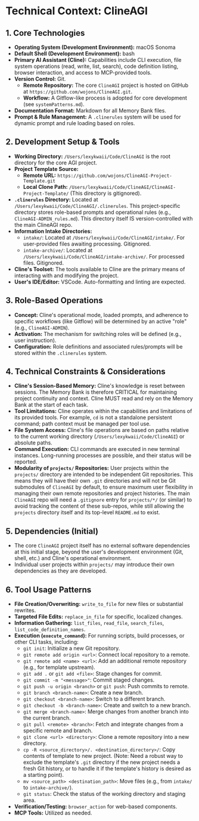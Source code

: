 # Technical Context: ClineAGI

## 1. Core Technologies
-   **Operating System (Development Environment):** macOS Sonoma
-   **Default Shell (Development Environment):** bash
-   **Primary AI Assistant (Cline):** Capabilities include CLI execution, file system operations (read, write, list, search), code definition listing, browser interaction, and access to MCP-provided tools.
-   **Version Control:** Git.
    -   **Remote Repository:** The core `ClineAGI` project is hosted on GitHub at `https://github.com/wojons/ClineAGI.git`.
    -   **Workflow:** A Gitflow-like process is adopted for core development (see `systemPatterns.md`).
-   **Documentation Format:** Markdown for all Memory Bank files.
-   **Prompt & Rule Management:** A `.clinerules` system will be used for dynamic prompt and rule loading based on roles.

## 2. Development Setup & Tools
-   **Working Directory:** `/Users/lexykwaii/Code/ClineAGI` is the root directory for the core AGI project.
-   **Project Template Source:**
    -   **Remote URL:** `https://github.com/wojons/ClineAGI-Project-Template.git`
    -   **Local Clone Path:** `/Users/lexykwaii/Code/ClineAGI/ClineAGI-Project-Template/` (This directory is gitignored).
-   **`.clinerules` Directory:** Located at `/Users/lexykwaii/Code/ClineAGI/.clinerules`. This project-specific directory stores role-based prompts and operational rules (e.g., `ClineAGI-ADMIN_rules.md`). This directory itself IS version-controlled with the main ClineAGI repo.
-   **Information Intake Directories:**
    -   `intake/`: Located at `/Users/lexykwaii/Code/ClineAGI/intake/`. For user-provided files awaiting processing. Gitignored.
    -   `intake-archive/`: Located at `/Users/lexykwaii/Code/ClineAGI/intake-archive/`. For processed files. Gitignored.
-   **Cline's Toolset:** The tools available to Cline are the primary means of interacting with and modifying the project.
-   **User's IDE/Editor:** VSCode. Auto-formatting and linting are expected.

## 3. Role-Based Operations
-   **Concept:** Cline's operational mode, loaded prompts, and adherence to specific workflows (like Gitflow) will be determined by an active "role" (e.g., `ClineAGI-ADMIN`).
-   **Activation:** The mechanism for switching roles will be defined (e.g., user instruction).
-   **Configuration:** Role definitions and associated rules/prompts will be stored within the `.clinerules` system.

## 4. Technical Constraints & Considerations
-   **Cline's Session-Based Memory:** Cline's knowledge is reset between sessions. The Memory Bank is therefore CRITICAL for maintaining project continuity and context. Cline MUST read and rely on the Memory Bank at the start of each task.
-   **Tool Limitations:** Cline operates within the capabilities and limitations of its provided tools. For example, `cd` is not a standalone persistent command; path context must be managed per tool use.
-   **File System Access:** Cline's file operations are based on paths relative to the current working directory (`/Users/lexykwaii/Code/ClineAGI`) or absolute paths.
-   **Command Execution:** CLI commands are executed in new terminal instances. Long-running processes are possible, and their status will be reported.
-   **Modularity of `projects/` Repositories:** User projects within the `projects/` directory are intended to be independent Git repositories. This means they will have their own `.git` directories and will not be Git submodules of `ClineAGI` by default, to ensure maximum user flexibility in managing their own remote repositories and project histories. The main `ClineAGI` repo will need a `.gitignore` entry for `projects/*/` (or similar) to avoid tracking the content of these sub-repos, while still allowing the `projects` directory itself and its top-level `README.md` to exist.

## 5. Dependencies (Initial)
-   The core `ClineAGI` project itself has no external software dependencies at this initial stage, beyond the user's development environment (Git, shell, etc.) and Cline's operational environment.
-   Individual user projects within `projects/` may introduce their own dependencies as they are developed.

## 6. Tool Usage Patterns
-   **File Creation/Overwriting:** `write_to_file` for new files or substantial rewrites.
-   **Targeted File Edits:** `replace_in_file` for specific, localized changes.
-   **Information Gathering:** `list_files`, `read_file`, `search_files`, `list_code_definition_names`.
-   **Execution (`execute_command`):** For running scripts, build processes, or other CLI tasks, including:
    -   `git init`: Initialize a new Git repository.
    -   `git remote add origin <url>`: Connect local repository to a remote.
    -   `git remote add <name> <url>`: Add an additional remote repository (e.g., for template upstream).
    -   `git add .` or `git add <file>`: Stage changes for commit.
    -   `git commit -m "<message>"`: Commit staged changes.
    -   `git push -u origin <branch>` or `git push`: Push commits to remote.
    -   `git branch <branch-name>`: Create a new branch.
    -   `git checkout <branch-name>`: Switch to a different branch.
    -   `git checkout -b <branch-name>`: Create and switch to a new branch.
    -   `git merge <branch-name>`: Merge changes from another branch into the current branch.
    -   `git pull <remote> <branch>`: Fetch and integrate changes from a specific remote and branch.
    -   `git clone <url> <directory>`: Clone a remote repository into a new directory.
    -   `cp -R <source_directory>/. <destination_directory>/`: Copy contents of template to new project. (Note: Need a robust way to exclude the template's `.git` directory if the new project needs a fresh Git history, or to handle it if the template's history is desired as a starting point).
    -   `mv <source_path> <destination_path>`: Move files (e.g., from `intake/` to `intake-archive/`).
    -   `git status`: Check the status of the working directory and staging area.
-   **Verification/Testing:** `browser_action` for web-based components.
-   **MCP Tools:** Utilized as needed.
